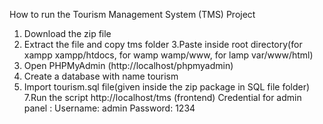 How to run the Tourism Management System (TMS) Project
1. Download the zip file
2. Extract the file and copy tms folder
3.Paste inside root directory(for xampp xampp/htdocs, for wamp wamp/www, for lamp var/www/html)
4. Open PHPMyAdmin (http://localhost/phpmyadmin)
5. Create a database with name tourism
6. Import tourism.sql file(given inside the zip package in SQL file folder)
7.Run the script http://localhost/tms (frontend)
Credential for admin panel :
Username: admin
Password: 1234
